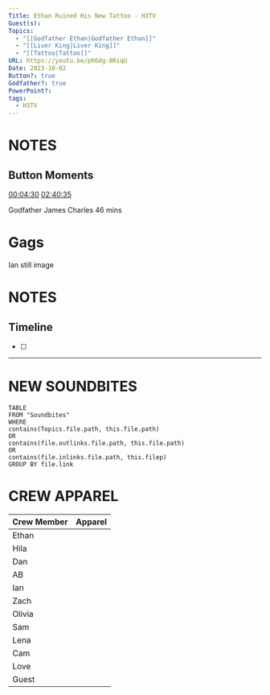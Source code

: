 ```yaml
---
Title: Ethan Ruined His New Tattoo - H3TV
Guest(s): 
Topics:
  - "[[Godfather Ethan|Godfather Ethan]]"
  - "[[Liver King|Liver King]]"
  - "[[Tattoo|Tattoo]]"
URL: https://youtu.be/pK6dg-BRiqU
Date: 2023-10-02
Button?: true
Godfather?: true
PowerPoint?: 
tags:
  - H3TV
---
```

# NOTES
## Button Moments
[00:04:30](https://youtu.be/pK6dg-BRiqU?t=270)
[02:40:35](https://youtu.be/pK6dg-BRiqU?t=9635) 

Godfather James Charles 46 mins
# Gags
Ian still image

# NOTES

## Timeline
- [ ] 


___
# NEW SOUNDBITES
``` dataview
TABLE
FROM "Soundbites"
WHERE 
contains(Topics.file.path, this.file.path) 
OR 
contains(file.outlinks.file.path, this.file.path)
OR
contains(file.inlinks.file.path, this.filep)
GROUP BY file.link
```

# CREW APPAREL

| Crew Member | Apparel |
| ----------- | ------- |
| Ethan       |         |
| Hila        |         |
| Dan         |         |
| AB          |         |
| Ian         |         |
| Zach        |         |
| Olivia      |         |
| Sam         |         |
| Lena        |         |
| Cam         |         |
| Love        |         |
| Guest       |         |